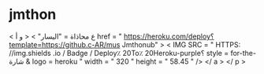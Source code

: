 # jmthon

< ع  محاذاة = "اليسار" > < و  أ href = " https://heroku.com/deploy؟template=https://github.c-AR/mus Jmthonub" >  < IMG  SRC = " HTTPS: //img.shields .io / Badge / Deploy٪ 20To٪ 20Heroku-purple؟ style = for-the-شارة & logo = heroku "  width = " 320 "  height = " 58.45 " /> </ a > </ p >
